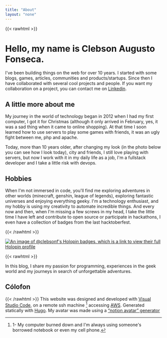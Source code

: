 ```yaml
---
title: "About"
layout: "none"
---
```


{{< rawhtml >}}
<h1 class="mb-4 text-3xl font-extrabold leading-none tracking-tight text-gray-900 md:text-4xl lg:text-5xl dark:text-white">Hello, my name is <span class="text-[#35D758] dark:text-[#35D758]">Clebson Augusto Fonseca</span>.</h1>
<p class="mb-3 text-gray-500 dark:text-gray-400 first-letter:text-7xl first-letter:font-bold first-letter:text-gray-900 dark:first-letter:text-gray-100 first-letter:mr-3 first-letter:float-left">I've been building things on the web for over 10 years. I started with some blogs, games, articles, communities and products/startups. Since then I have collaborated with several cool projects and people. If you want my collaboration on a project, you can contact me on <a href="https://www.linkedin.com/in/whoisclebs" class="font-medium text-blue-600 underline dark:text-blue-500 hover:no-underline">Linkedin</a>.</p>


<h2 class="text-4xl font-bold dark:text-white">A little more about me</h2>
<div class="grid grid-cols-1 gap-6 sm:grid-cols-3">
    <div class="col-span-2">
        <p class="mb-3 text-gray-500 dark:text-gray-400">
            My journey in the world of technology began in 2012 when I had my first computer, I got it for Christmas (although it only arrived in February, yes, it was a sad thing when it came to online shopping). At that time I soon learned how to use servers to play some games with friends, it was an ugly fight between me, php and apache. 
        </p>
        <p class="mb-3 text-gray-500 dark:text-gray-400">
            Today, more than 10 years older, after changing my look (in the photo below you can see how I look today), city and friends, I still love playing with servers, but now I work with it in my daily life as a job, I'm a fullstack developer and I take a little risk with devops.
        </p>
    </div>
</div>
<h2 class="text-4xl font-bold dark:text-white">Hobbies</h2>
<p class="mb-3 text-gray-500 dark:text-gray-400">When I'm not immersed in code, you'll find me exploring adventures in other worlds (minecraft, genshin, league of legends), exploring fantastic universes and enjoying everything geeky. I'm a technology enthusiast, and my hobby is using my creativity to automate incredible things. And every now and then, when I'm missing a few screws in my head, I take the little time I have left and contribute to open source or participate in hackathons, I even have a collection of badges from the last hacktoberfest.</p>

{{< /rawhtml >}}

[![An image of @clebsonf's Holopin badges, which is a link to view their full Holopin profile](https://holopin.me/clebsonf)](https://holopin.io/@clebsonf)

{{< rawhtml >}}
<p class="mb-3 text-gray-500 dark:text-gray-400">
In this blog, I share my passion for programming, experiences in the geek world and my journeys in search of unforgettable adventures.
</p>
<h2 class="text-4xl font-bold dark:text-white">Cólofon</h2>

{{< /rawhtml >}}
This website was designed and developed with <a markdown="1" href="https://code.visualstudio.com/">Visual Studio Code</a>, on a remote ssh machine [^1] accessing <a href="https://aws.amazon.com/">AWS</a>. Generated statically with <a href="https://gohugo.io/">Hugo</a>. My avatar was made using a <a href="https://www.drawkit.com/illustrations/notion-style-avatar-creator">“notion avatar” generator</a>

[^1]:  1- My computer burned down and I'm always using someone's borrowed notebook or even my cell phone.

